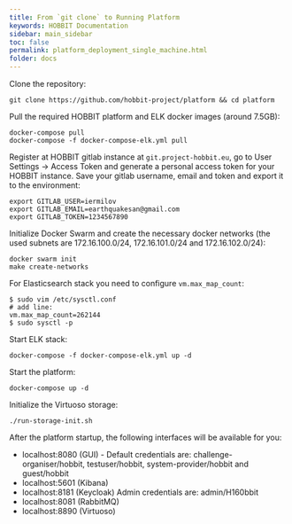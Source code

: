 ```yaml
---
title: From `git clone` to Running Platform
keywords: HOBBIT Documentation
sidebar: main_sidebar
toc: false
permalink: platform_deployment_single_machine.html
folder: docs
---
```


Clone the repository:
```
git clone https://github.com/hobbit-project/platform && cd platform
```

Pull the required HOBBIT platform and ELK docker images (around 7.5GB):
```
docker-compose pull
docker-compose -f docker-compose-elk.yml pull
```

Register at HOBBIT gitlab instance at `git.project-hobbit.eu`, go to User Settings -> Access Token and generate a personal access token for your HOBBIT instance. Save your gitlab username, email and token and export it to the environment:
```
export GITLAB_USER=iermilov
export GITLAB_EMAIL=earthquakesan@gmail.com
export GITLAB_TOKEN=1234567890
```

Initialize Docker Swarm and create the necessary docker networks (the used subnets are 172.16.100.0/24, 172.16.101.0/24 and 172.16.102.0/24):
```
docker swarm init
make create-networks
```

For Elasticsearch stack you need to configure `vm.max_map_count`:
```
$ sudo vim /etc/sysctl.conf
# add line:
vm.max_map_count=262144
$ sudo sysctl -p
```

Start ELK stack:
```
docker-compose -f docker-compose-elk.yml up -d 
```

Start the platform:
```
docker-compose up -d 
```

Initialize the Virtuoso storage:
```
./run-storage-init.sh
```

After the platform startup, the following interfaces will be available for you:
* localhost:8080 (GUI) - 
Default credentials are: challenge-organiser/hobbit, testuser/hobbit, system-provider/hobbit and guest/hobbit
* localhost:5601 (Kibana)
* localhost:8181 (Keycloak) 
Admin credentials are: admin/H160bbit
* localhost:8081 (RabbitMQ)
* localhost:8890 (Virtuoso)